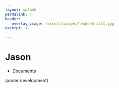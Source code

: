 ```yaml
---
layout: splash
permalink: /
header:
   overlay_image: /assets/images/headerArial1.jpg
excerpt: <
  
---
```

# Jason

- [Documents](http://jason-lang.github.io/jason/doc/)

(under development)
